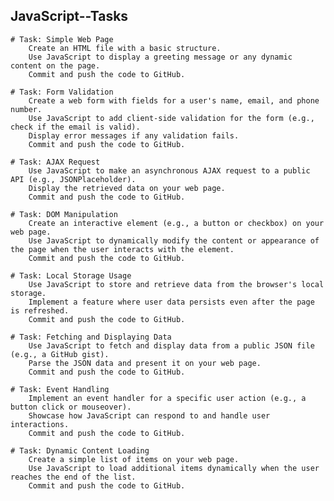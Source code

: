 ## JavaScript--Tasks

    # Task: Simple Web Page
        Create an HTML file with a basic structure.
        Use JavaScript to display a greeting message or any dynamic content on the page.
        Commit and push the code to GitHub.

    # Task: Form Validation
        Create a web form with fields for a user's name, email, and phone number.
        Use JavaScript to add client-side validation for the form (e.g., check if the email is valid).
        Display error messages if any validation fails.
        Commit and push the code to GitHub.

    # Task: AJAX Request
        Use JavaScript to make an asynchronous AJAX request to a public API (e.g., JSONPlaceholder).
        Display the retrieved data on your web page.
        Commit and push the code to GitHub.

    # Task: DOM Manipulation
        Create an interactive element (e.g., a button or checkbox) on your web page.
        Use JavaScript to dynamically modify the content or appearance of the page when the user interacts with the element.
        Commit and push the code to GitHub.

    # Task: Local Storage Usage
        Use JavaScript to store and retrieve data from the browser's local storage.
        Implement a feature where user data persists even after the page is refreshed.
        Commit and push the code to GitHub.

    # Task: Fetching and Displaying Data
        Use JavaScript to fetch and display data from a public JSON file (e.g., a GitHub gist).
        Parse the JSON data and present it on your web page.
        Commit and push the code to GitHub.

    # Task: Event Handling
        Implement an event handler for a specific user action (e.g., a button click or mouseover).
        Showcase how JavaScript can respond to and handle user interactions.
        Commit and push the code to GitHub.

    # Task: Dynamic Content Loading
        Create a simple list of items on your web page.
        Use JavaScript to load additional items dynamically when the user reaches the end of the list.
        Commit and push the code to GitHub.